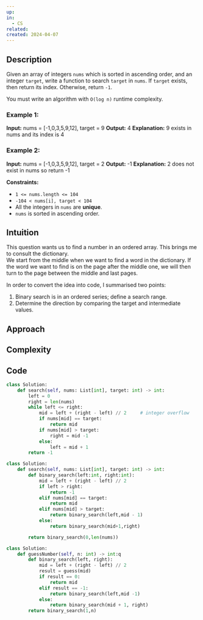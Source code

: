 ```yaml
---
up: 
in:
  - CS
related: 
created: 2024-04-07
---
```

 
## Description

Given an array of integers `nums` which is sorted in ascending order, and an integer `target`, write a function to search `target` in `nums`. If `target` exists, then return its index. Otherwise, return `-1`.

You must write an algorithm with `O(log n)` runtime complexity.

### **Example 1:**

**Input:** nums = [-1,0,3,5,9,12], target = 9
**Output:** 4
**Explanation:** 9 exists in nums and its index is 4

### **Example 2:**

**Input:** nums = [-1,0,3,5,9,12], target = 2
**Output:** -1
**Explanation:** 2 does not exist in nums so return -1

**Constraints:**

- `1 <= nums.length <= 104`
- `-104 < nums[i], target < 104`
- All the integers in `nums` are **unique**.
- `nums` is sorted in ascending order.
## Intuition

This question wants us to find a number in an ordered array. This brings me to consult the dictionary.  
We start from the middle when we want to find a word in the dictionary. 
If the word we want to find is on the page after the middle one, we will then turn to the page between the middle and last pages.

In order to convert the idea into code, I summarised two points:
1. Binary search is in an ordered series; define a search range.
2. Determine the direction by comparing the target and intermediate values.

## Approach



## Complexity

## Code

```python []
class Solution:
    def search(self, nums: List[int], target: int) -> int:
        left = 0
        right = len(nums)
        while left <= right:
            mid = left + (right - left) // 2     # integer overflow
            if nums[mid] == target:
                return mid
            if nums[mid] > target:
                right = mid -1
            else:
                left = mid + 1
        return -1
```


```python
class Solution:
    def search(self, nums: List[int], target: int) -> int:
        def binary_search(left:int, right:int):
            mid = left + (right - left) // 2
            if left > right:
                return -1
            elif nums[mid] == target:
                return mid
            elif nums[mid] > target:
                return binary_search(left,mid - 1)
            else:
                return binary_search(mid+1,right)

        return binary_search(0,len(nums))

```

```python
class Solution:
    def guessNumber(self, n: int) -> int:q
		def binary_search(left, right):
            mid = left + (right - left) // 2
            result = guess(mid)
            if result == 0:
                return mid
            elif result == -1:
                return binary_search(left,mid -1)
            else:
                return binary_search(mid + 1, right)
        return binary_search(1,n)
```



